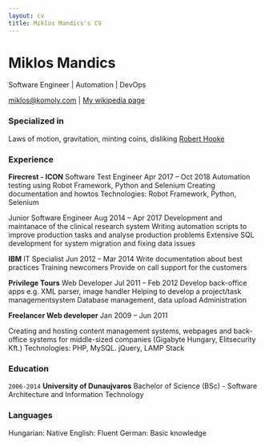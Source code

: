 ```yaml
---
layout: cv
title: Miklos Mandics's CV
---
```

# Miklos Mandics
Software Engineer | Automation | DevOps

<div id="webaddress">
<a href="miklos@komoly.com">miklos@komoly.com</a>
| <a href="http://en.wikipedia.org/wiki/Isaac_Newton">My wikipedia page</a>
</div>

### Specialized in

Laws of motion, gravitation, minting coins, disliking [Robert Hooke](http://en.wikipedia.org/wiki/Robert_Hooke)

### Experience

**Firecrest - ICON**
Software Test Engineer
Apr 2017 – Oct 2018
Automation testing using Robot Framework, Python and Selenium
Creating documentation and howtos
Technologies: Robot Framework, Python, Selenium

Junior Software Engineer
Aug 2014 – Apr 2017
Development and maintanace of the clinical research system
Writing automation scripts to improve production tasks and analyse production problems
Extensive SQL development for system migration and fixing data issues


**IBM**
IT Specialist
Jun 2012 – Mar 2014
Write documentation about best practices
Training newcomers
Provide on call support for the customers


**Privilege Tours**
Web Developer
Jul 2011 – Feb 2012
Develop back-office apps e.g. XML parser, image handler
Helping to develop a project/task managementsystem
Database management, data upload
Administration

**Freelancer Web developer**
Jan 2009 – Jun 2011

Creating and hosting content management systems, webpages and back-office systems for middle-sized companies (Gigabyte Hungary, Elitsecurity Kft.)
Technologies: PHP, MySQL. jQuery, LAMP Stack

### Education

`2006-2014`
__University of Dunaujvaros__
Bachelor of Science (BSc) - Software Architecture and Information Technology

### Languages

Hungarian: Native
English: Fluent
German: Basic knowledge


<!-- ### Footer

Last updated: Oct 2019 -->
